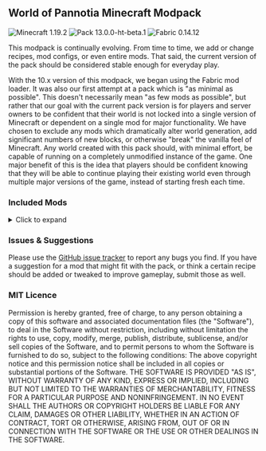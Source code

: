 ## World of Pannotia Minecraft Modpack

![Minecraft 1.19.2](https://img.shields.io/badge/Minecraft-1.19.2-3a6.svg?style=flat-square)
![Pack 13.0.0-ht-beta.1](https://img.shields.io/badge/Pack-13.0.0--ht--beta.1-blue.svg?style=flat-square)
![Fabric 0.14.12](https://img.shields.io/badge/Fabric-0.14.12-c39.svg?style=flat-square)

This modpack is continually evolving. From time to time, we add or change recipes, mod configs, or even entire mods.
That said, the current version of the pack should be considered stable enough for everyday play.

With the 10.x version of this modpack, we began using the Fabric mod loader. It was also our
first attempt at a pack which is "as minimal as possible". This doesn't necessarily mean "as few
mods as possible", but rather that our goal with the current pack version is for players and server
owners to be confident that their world is not locked into a single version of Minecraft or
dependent on a single mod for major functionality. We have chosen to exclude any mods which
dramatically alter world generation, add significant numbers of new blocks, or otherwise "break" the
vanilla feel of Minecraft. Any world created with this pack should, with minimal effort, be capable
of running on a completely unmodified instance of the game. One major benefit of this is the idea
that players should be confident knowing that they will be able to continue playing their existing
world even through multiple major versions of the game, instead of starting fresh each time.

### Included Mods

<details>
    <summary>Click to expand</summary>
    <ul>
        <li><a href="https://www.curseforge.com/minecraft/mc-mods/actually-useful-smithing-table-fabric">Actually Useful Smithing Table [Fabric] (by zekk051)</a></li>
        <li><a href="https://www.curseforge.com/minecraft/mc-mods/additional-bars-fabric">Additional Bars [FABRIC] (by Gamma1772)</a></li>
        <li><a href="https://www.curseforge.com/minecraft/mc-mods/advanced-netherite-fabric">Advanced Netherite [FABRIC] (by AutovwDev)</a></li>
        <li><a href="https://www.curseforge.com/minecraft/mc-mods/advancedreborn">Advanced Reborn (Fabric) (by pitan76)</a></li>
        <li><a href="https://www.curseforge.com/minecraft/mc-mods/advancement-frames">Advancement Frames (by MehVahdJukaar)</a></li>
        <li><a href="https://www.curseforge.com/minecraft/mc-mods/advancement-screenshot">Advancement Screenshot (by Serilum)</a></li>
        <li><a href="https://www.curseforge.com/minecraft/mc-mods/advancementinfo">AdvancementInfo (by Giselbaer)</a></li>
        <li><a href="https://www.curseforge.com/minecraft/mc-mods/alivent-messenger">Aliven't Messenger (by A11v1r15)</a></li>
        <li><a href="https://www.curseforge.com/minecraft/mc-mods/all-arrows-infinity-fix">All Arrows Infinity Fix (by Jackbusters1)</a></li>
        <li><a href="https://www.curseforge.com/minecraft/mc-mods/all-stackable">AllStackable (Fabric) (by Conn_Lost)</a></li>
        <li><a href="https://www.curseforge.com/minecraft/mc-mods/amecs">Amecs (Fabric) (by Siphalor)</a></li>
        <li><a href="https://www.curseforge.com/minecraft/mc-mods/animal-feeding-trough">Animal Feeding Trough [Fabric | Forge | Quilt] (by Slexom)</a></li>
        <li><a href="https://www.curseforge.com/minecraft/mc-mods/animatica">Animatica (by FoundationGames)</a></li>
        <li><a href="https://www.curseforge.com/minecraft/mc-mods/antighost">AntiGhost (by Giselbaer)</a></li>
        <li><a href="https://www.curseforge.com/minecraft/mc-mods/appleskin">AppleSkin (by squeek502)</a></li>
        <li><a href="https://www.curseforge.com/minecraft/mc-mods/applied-botanics-addon">Applied Botanics Addon (by ramidzkh)</a></li>
        <li><a href="https://www.curseforge.com/minecraft/mc-mods/applied-energistics-2">Applied Energistics 2 (by AlgorithmX2)</a></li>
        <li><a href="https://www.curseforge.com/minecraft/mc-mods/architectury-api">Architectury API (Fabric/Forge) (by shedaniel)</a></li>
        <li><a href="https://www.curseforge.com/minecraft/mc-mods/arrp">ARRP (by one_point_o)</a></li>
        <li><a href="https://www.curseforge.com/minecraft/mc-mods/audioplayer">AudioPlayer (by henkelmax)</a></li>
        <li><a href="https://www.curseforge.com/minecraft/mc-mods/autorun-fabric">AutoRun (Fabric) (by Emonadeo)</a></li>
        <li><a href="https://www.curseforge.com/minecraft/mc-mods/axolotl-bucket-fix">Axolotl Bucket Fix (by colderlavalamp)</a></li>
        <li><a href="https://www.curseforge.com/minecraft/mc-mods/badpackets">bad packets (by badasintended)</a></li>
        <li><a href="https://www.curseforge.com/minecraft/mc-mods/balm-fabric">Balm (Fabric Edition) (by BlayTheNinth)</a></li>
        <li><a href="https://www.curseforge.com/minecraft/mc-mods/bartering-station">Bartering Station (by Fuzs_)</a></li>
        <li><a href="https://www.curseforge.com/minecraft/mc-mods/bclib">BCLib (by Quiqueck)</a></li>
        <li><a href="https://www.curseforge.com/minecraft/mc-mods/beenfo">Beenfo (by Giselbaer)</a></li>
        <li><a href="https://www.curseforge.com/minecraft/mc-mods/better-beacon">Better Beacon / Conduit (by sfort__)</a></li>
        <li><a href="https://www.curseforge.com/minecraft/mc-mods/better-mount-hud">Better Mount HUD (by Lortseam_)</a></li>
        <li><a href="https://www.curseforge.com/minecraft/mc-mods/better-ping-display-fabric">Better Ping Display [Fabric] (by Quintinity)</a></li>
        <li><a href="https://www.curseforge.com/minecraft/mc-mods/better-spawner-control">Better Spawner Control (by Serilum)</a></li>
        <li><a href="https://www.curseforge.com/minecraft/mc-mods/better-than-mending">Better Than Mending (by legobmw99)</a></li>
        <li><a href="https://www.curseforge.com/minecraft/mc-mods/better-third-person">Better Third Person (by Socolio)</a></li>
        <li><a href="https://www.curseforge.com/minecraft/mc-mods/blockmeterfabric">BlockMeterFabric (by ModProg)</a></li>
        <li><a href="https://www.curseforge.com/minecraft/mc-mods/boat-item-view">Boat Item View (by 50ap5ud5)</a></li>
        <li><a href="https://www.curseforge.com/minecraft/mc-mods/bobby">Bobby (by Johni0702)</a></li>
        <li><a href="https://www.curseforge.com/minecraft/mc-mods/bookshelf">Bookshelf (by DarkhaxDev)</a></li>
        <li><a href="https://www.curseforge.com/minecraft/mc-mods/borderless-mining">Borderless Mining (by comp500)</a></li>
        <li><a href="https://www.curseforge.com/minecraft/mc-mods/bosses-of-mass-destruction">Bosses of Mass Destruction (by Barribob)</a></li>
        <li><a href="https://www.curseforge.com/minecraft/mc-mods/botania-fabric">Botania (Fabric/Quilt) (by williewillus)</a></li>
        <li><a href="https://www.curseforge.com/minecraft/mc-mods/botany-pots">Botany Pots (by DarkhaxDev)</a></li>
        <li><a href="https://www.curseforge.com/minecraft/mc-mods/botany-pots-tiers">Botany Pots Tiers (by Ultramegaaa)</a></li>
        <li><a href="https://www.curseforge.com/minecraft/mc-mods/botany-trees">Botany Trees (by DarkhaxDev)</a></li>
        <li><a href="https://www.curseforge.com/minecraft/mc-mods/bottle-your-xp">Bottle Your Xp (by Serilum)</a></li>
        <li><a href="https://www.curseforge.com/minecraft/mc-mods/bottled-air">Bottled Air (by Serilum)</a></li>
        <li><a href="https://www.curseforge.com/minecraft/mc-mods/bottled-allays">Bottled Allays (by cyborg_pigeon)</a></li>
        <li><a href="https://www.curseforge.com/minecraft/mc-mods/bow-infinity-fix">Bow Infinity Fix (Forge/Fabric) (by Parker8283)</a></li>
        <li><a href="https://www.curseforge.com/minecraft/mc-mods/brewin-and-chewin-fabric">Brewin' And Chewin' [Fabric] (by MrSterner_)</a></li>
        <li><a href="https://www.curseforge.com/minecraft/mc-mods/building-wands">Building Wands (by nicguzzo)</a></li>
        <li><a href="https://www.curseforge.com/minecraft/mc-mods/capes">Fabric Capes (by VictorKohler)</a></li>
        <li><a href="https://www.curseforge.com/minecraft/mc-mods/cardinal-components">Cardinal Components (by UpcraftLP)</a></li>
        <li><a href="https://www.curseforge.com/minecraft/mc-mods/carpet">Carpet (by gnembon)</a></li>
        <li><a href="https://www.curseforge.com/minecraft/mc-mods/carpet-extra">Carpet Extra (by gnembon)</a></li>
        <li><a href="https://www.curseforge.com/minecraft/mc-mods/carry-on">Carry On (by Tschipp)</a></li>
        <li><a href="https://www.curseforge.com/minecraft/mc-mods/cauldron-dyeing">Cauldron Dyeing (by TibiNonEst)</a></li>
        <li><a href="https://www.curseforge.com/minecraft/mc-mods/charcoalplus">Charcoal+ [Fabric] (by Apis035)</a></li>
        <li><a href="https://www.curseforge.com/minecraft/mc-mods/charm-of-undying-fabric">Charm of Undying (Fabric 1.16.1 - 1.19.2) (by TheIllusiveC4)</a></li>
        <li><a href="https://www.curseforge.com/minecraft/mc-mods/chat-up">Chat Up! (by gnembon)</a></li>
        <li><a href="https://www.curseforge.com/minecraft/mc-mods/cherished-worlds-fabric">Cherished Worlds (Fabric 1.16.1 - 1.19.2) (by TheIllusiveC4)</a></li>
        <li><a href="https://www.curseforge.com/minecraft/mc-mods/cit-resewn">CIT Resewn (by SHsuperCM)</a></li>
        <li><a href="https://www.curseforge.com/minecraft/mc-mods/cleancut">CleanCut (by Rongmario)</a></li>
        <li><a href="https://www.curseforge.com/minecraft/mc-mods/cleanview-fabric">CleanView (Fabric) (by LainMI)</a></li>
        <li><a href="https://www.curseforge.com/minecraft/mc-mods/cloth-api">Cloth API (Fabric) (by shedaniel)</a></li>
        <li><a href="https://www.curseforge.com/minecraft/mc-mods/cloth-config">Cloth Config API (Fabric/Forge) (by shedaniel)</a></li>
        <li><a href="https://www.curseforge.com/minecraft/mc-mods/clumps">Clumps (by Jaredlll08)</a></li>
        <li><a href="https://www.curseforge.com/minecraft/mc-mods/collective">Collective (by Serilum)</a></li>
        <li><a href="https://www.curseforge.com/minecraft/mc-mods/colormatic">Colormatic (by kwertiTheCats)</a></li>
        <li><a href="https://www.curseforge.com/minecraft/mc-mods/companion-fabric">Companion 🐕 (Fabric) (by Snownee_)</a></li>
        <li><a href="https://www.curseforge.com/minecraft/mc-mods/completeconfig">CompleteConfig (by Lortseam_)</a></li>
        <li><a href="https://www.curseforge.com/minecraft/mc-mods/compostables">Compostables (by yGlobalista)</a></li>
        <li><a href="https://www.curseforge.com/minecraft/mc-mods/composter-recomposted">Composter: ReComposted (by wondiws98)</a></li>
        <li><a href="https://www.curseforge.com/minecraft/mc-mods/concrete-conversion">Concrete Conversion (by mrp_v2)</a></li>
        <li><a href="https://www.curseforge.com/minecraft/mc-mods/conduits-prevent-drowned">Conduits Prevent Drowned (by Serilum)</a></li>
        <li><a href="https://www.curseforge.com/minecraft/mc-mods/conjuring">Conjuring (by gliscowo)</a></li>
        <li><a href="https://www.curseforge.com/minecraft/mc-mods/continuity">Continuity (by Pepper_Bell)</a></li>
        <li><a href="https://www.curseforge.com/minecraft/mc-mods/couplings">Couplings (by HeckinChloe)</a></li>
        <li><a href="https://www.curseforge.com/minecraft/mc-mods/crafting-tweaks-fabric">Crafting Tweaks (Fabric Edition) (by BlayTheNinth)</a></li>
        <li><a href="https://www.curseforge.com/minecraft/mc-mods/crawl">Crawl (Fabric) (by fewizz_)</a></li>
        <li><a href="https://www.curseforge.com/minecraft/mc-mods/croptopia">Croptopia (by thethonk)</a></li>
        <li><a href="https://www.curseforge.com/minecraft/mc-mods/crying-portals">Crying Portals (by Serilum)</a></li>
        <li><a href="https://www.curseforge.com/minecraft/mc-mods/custom-entity-models-cem">Custom Entity Models (CEM) (by dorianpb)</a></li>
        <li><a href="https://www.curseforge.com/minecraft/mc-mods/cycle-paintings">Cycle Paintings (by Serilum)</a></li>
        <li><a href="https://www.curseforge.com/minecraft/mc-mods/daily-dad">Daily Dad (by Mrbysco)</a></li>
        <li><a href="https://www.curseforge.com/minecraft/mc-mods/dank-storage-fabric">Dank Storage Fabric (by tfarecnim)</a></li>
        <li><a href="https://www.curseforge.com/minecraft/mc-mods/dark-paintings">Dark Paintings (by DarkhaxDev)</a></li>
        <li><a href="https://www.curseforge.com/minecraft/mc-mods/dark-utilities">Dark Utilities (by DarkhaxDev)</a></li>
        <li><a href="https://www.curseforge.com/minecraft/mc-mods/debugify">Debugify (by XanderIsDev)</a></li>
        <li><a href="https://www.curseforge.com/minecraft/mc-mods/decorative-blocks">Decorative Blocks (by stohun)</a></li>
        <li><a href="https://www.curseforge.com/minecraft/mc-mods/deeperdarker">Deeper and Darker (by KyaniteMods)</a></li>
        <li><a href="https://www.curseforge.com/minecraft/mc-mods/deepslate-instamine">Deepslate Instamine - Fabric/Forge (by nicguzzo)</a></li>
        <li><a href="https://www.curseforge.com/minecraft/mc-mods/deepslatecutting">DeepslateCutting (by NoComment1105)</a></li>
        <li><a href="https://www.curseforge.com/minecraft/mc-mods/diggus-maximus">Diggus Maximus (by Kyrptonaught)</a></li>
        <li><a href="https://www.curseforge.com/minecraft/mc-mods/discontinuous-beacon-beams">Discontinuous Beacon Beams (by supersaiyansubtlety)</a></li>
        <li><a href="https://www.curseforge.com/minecraft/mc-mods/dismount-entity">Dismount Entity (by Serilum)</a></li>
        <li><a href="https://beta.curseforge.com/minecraft/mc-mods/doodads-fabric">Doodads [Fabric] (by thearcanepigeon)</a></li>
        <li><a href="https://www.curseforge.com/minecraft/mc-mods/dynamic-fps">Dynamic FPS (by juliand665)</a></li>
        <li><a href="https://www.curseforge.com/minecraft/mc-mods/easy-magic">Easy Magic (by Fuzs_)</a></li>
        <li><a href="https://www.curseforge.com/minecraft/mc-mods/eden-ring">Eden Ring (by paulevs)</a></li>
        <li><a href="https://www.curseforge.com/minecraft/mc-mods/edibles">Edibles (by Serilum)</a></li>
        <li><a href="https://www.curseforge.com/minecraft/mc-mods/effectsleft-fabric">EffectsLeft (Fabric/Quilt) (by CoolSimulations)</a></li>
        <li><a href="https://www.curseforge.com/minecraft/mc-mods/elytra-slot-fabric">Elytra Slot (Fabric) (by TheIllusiveC4)</a></li>
        <li><a href="https://www.curseforge.com/minecraft/mc-mods/emerald-geodes">More Geodes (by TheDeathlyCow)</a></li>
        <li><a href="https://www.curseforge.com/minecraft/mc-mods/enchancement">Enchancement (by MoriyaShiine)</a></li>
        <li><a href="https://www.curseforge.com/minecraft/mc-mods/enchant-the-rainbow">Enchant the Rainbow (by Pepperoni__Jabroni__)</a></li>
        <li><a href="https://www.curseforge.com/minecraft/mc-mods/enchantment-descriptions">Enchantment Descriptions (by DarkhaxDev)</a></li>
        <li><a href="https://www.curseforge.com/minecraft/mc-mods/enchantment-numbers-fix">Enchantment Numbers Fix (by chimericdream)</a></li>
        <li><a href="https://www.curseforge.com/minecraft/mc-mods/end-goblin-traders-fabric">End Goblin Traders (Fabric) (by jab125twitchy)</a></li>
        <li><a href="https://www.curseforge.com/minecraft/mc-mods/enhanced-block-entities">Enhanced Block Entities (by FoundationGames)</a></li>
        <li><a href="https://www.curseforge.com/minecraft/mc-mods/enhanced-mob-spawners">Enhanced Mob Spawners (by BR4NDER5)</a></li>
        <li><a href="https://www.curseforge.com/minecraft/mc-mods/entityculling">Entity Culling Fabric/Forge (by tr9zw)</a></li>
        <li><a href="https://www.curseforge.com/minecraft/mc-mods/entity-texture-features-fabric">Entity Texture Features - [Fabric & Forge] (by traben_0)</a></li>
        <li><a href="https://www.curseforge.com/minecraft/mc-mods/expanded-delight">Expanded Delight [Fabric] (by ianm1647)</a></li>
        <li><a href="https://www.curseforge.com/minecraft/mc-mods/explorers-compass">Explorer's Compass (by Chaosyr)</a></li>
        <li><a href="https://www.curseforge.com/minecraft/mc-mods/extended-bone-meal">Extended Bone Meal (by Serilum)</a></li>
        <li><a href="https://www.curseforge.com/minecraft/mc-mods/extra-origins">Extra Origins (by MoriyaShiine)</a></li>
        <li><a href="https://www.curseforge.com/minecraft/mc-mods/extreme-sound-muffler-fabric-official">Extreme sound muffler (Fabric) Official (by LeoBeliik)</a></li>
        <li><a href="https://www.curseforge.com/minecraft/mc-mods/fabricskyboxes">FabricSkyboxes (by AMereBagatelle)</a></li>
        <li><a href="https://www.curseforge.com/minecraft/mc-mods/fabricskyboxes-interop">FabricSkyBoxes Interop (by FlashyReese)</a></li>
        <li><a href="https://www.curseforge.com/minecraft/mc-mods/fabric-api">Fabric API (by modmuss50)</a></li>
        <li><a href="https://www.curseforge.com/minecraft/mc-mods/fabric-dispenser-cauldron">Fabric Dispenser Cauldron (by Frekvens1)</a></li>
        <li><a href="https://www.curseforge.com/minecraft/mc-mods/fabric-furnaces">Fabric Furnaces (by Draylar1)</a></li>
        <li><a href="https://www.curseforge.com/minecraft/mc-mods/fabric-language-kotlin">Fabric Language Kotlin (by modmuss50)</a></li>
        <li><a href="https://www.curseforge.com/minecraft/mc-mods/fabric-reinforced-obsidian">Fabric Reinforced Obsidian (by yGlobalista)</a></li>
        <li><a href="https://www.curseforge.com/minecraft/mc-mods/fabric-rings-of-ascension">Rings of Ascension (Fabric) (by Focamacho)</a></li>
        <li><a href="https://www.curseforge.com/minecraft/mc-mods/fabrishot">Fabrishot (by ramidzkh)</a></li>
        <li><a href="https://www.curseforge.com/minecraft/mc-mods/falling-leaves-fabric">Falling Leaves (Fabric) (by RandomMcSomethin)</a></li>
        <li><a href="https://www.curseforge.com/minecraft/mc-mods/fancysporeblossom">FancySporeBlossom (by VoidedMirror)</a></li>
        <li><a href="https://www.curseforge.com/minecraft/mc-mods/farmers-delight-fabric">Farmer's Delight [Fabric] (by NewHoryzon)</a></li>
        <li><a href="https://www.curseforge.com/minecraft/mc-mods/ferritecore-fabric">FerriteCore (Fabric) (by malte0811)</a></li>
        <li><a href="https://www.curseforge.com/minecraft/mc-mods/fire-spread-tweaks">Fire Spread Tweaks (by Serilum)</a></li>
        <li><a href="https://www.curseforge.com/minecraft/mc-mods/fix-experience-bug">Fix Experience Bug (now with FABRIC and FORGE versions) (by MacTso)</a></li>
        <li><a href="https://www.curseforge.com/minecraft/mc-mods/flower-patch">Flower Patch (by Mrbysco)</a></li>
        <li><a href="https://www.curseforge.com/minecraft/mc-mods/forge-config-api-port-fabric">Forge Config API Port (by Fuzs_)</a></li>
        <li><a href="https://www.curseforge.com/minecraft/mc-mods/frame-api">🔨 Frame API (by andantet)</a></li>
        <li><a href="https://www.curseforge.com/minecraft/mc-mods/gamma-utils">Gamma Utils (by Sjouwer)</a></li>
        <li><a href="https://www.curseforge.com/minecraft/mc-mods/geckolib">GeckoLib (by ThanosGecko)</a></li>
        <li><a href="https://www.curseforge.com/minecraft/mc-mods/goblin-traders-fabric">Goblin Traders (Fabric) (by jab125twitchy)</a></li>
        <li><a href="https://www.curseforge.com/minecraft/mc-mods/grass-seeds">Grass Seeds (by Serilum)</a></li>
        <li><a href="https://www.curseforge.com/minecraft/mc-mods/grind-enchantments">Grind Enchantments (by mschae23)</a></li>
        <li><a href="https://www.curseforge.com/minecraft/mc-mods/guard-villagers-fabric">Guard Villagers (Fabric/Quilt) (by MrSterner_)</a></li>
        <li><a href="https://www.curseforge.com/minecraft/mc-mods/gui-followers">GUI Followers (by Serilum)</a></li>
        <li><a href="https://www.curseforge.com/minecraft/mc-mods/hand-over-your-items">Hand Over Your Items (by Serilum)</a></li>
        <li><a href="https://www.curseforge.com/minecraft/mc-mods/hearty-trinkets">Hearty Trinkets (by traverse_joe)</a></li>
        <li><a href="https://www.curseforge.com/minecraft/mc-mods/here-be-no-dragons">Here be no Dragons! (by kb1000)</a></li>
        <li><a href="https://www.curseforge.com/minecraft/mc-mods/hoe-tweaks">Hoe Tweaks (by Serilum)</a></li>
        <li><a href="https://www.curseforge.com/minecraft/mc-mods/hopper-xtreme">Hopper X-Treme (by chimericdream)</a></li>
        <li><a href="https://www.curseforge.com/minecraft/mc-mods/horsestatsvanilla">Horse Stats Vanilla (Fabric) (by TeaJ4y)</a></li>
        <li><a href="https://www.curseforge.com/minecraft/mc-mods/ice-prevents-crop-growth">Ice Prevents Crop Growth (by Serilum)</a></li>
        <li><a href="https://www.curseforge.com/minecraft/mc-mods/iceberg-fabric">Iceberg [Fabric] (by Grend_G)</a></li>
        <li><a href="https://www.curseforge.com/minecraft/mc-mods/immersive-weathering-fabric">Immersive Weathering [FABRIC] (by OrdanaryMods)</a></li>
        <li><a href="https://www.curseforge.com/minecraft/mc-mods/incendium">Incendium (by Starmute)</a></li>
        <li><a href="https://www.curseforge.com/minecraft/mc-mods/indium">Indium (by comp500)</a></li>
        <li><a href="https://www.curseforge.com/minecraft/mc-mods/infinity-water-bucket">Infinity Water Bucket (by CoolSimulations)</a></li>
        <li><a href="https://www.curseforge.com/minecraft/mc-mods/ingredient-extension-api">Ingredient Extension API (by Jaredlll08)</a></li>
        <li><a href="https://www.curseforge.com/minecraft/mc-mods/inventory-profiles-next">Inventory Profiles Next (by mirinimi)</a></li>
        <li><a href="https://www.curseforge.com/minecraft/mc-mods/inventory-totem">Inventory Totem (by Serilum)</a></li>
        <li><a href="https://www.curseforge.com/minecraft/mc-mods/item-highlighter-fabric">Item Highlighter [Fabric] (by Grend_G)</a></li>
        <li><a href="https://www.curseforge.com/minecraft/mc-mods/item-model-fix">Item Model Fix (Fabric) (by Pepper_Bell)</a></li>
        <li><a href="https://www.curseforge.com/minecraft/mc-mods/item-scroller">Item Scroller (by masady)</a></li>
        <li><a href="https://www.curseforge.com/minecraft/mc-mods/jamlib">JamLib (by jamalam360)</a></li>
        <li><a href="https://www.curseforge.com/minecraft/mc-mods/just-player-heads">Just Player Heads (by Serilum)</a></li>
        <li><a href="https://www.curseforge.com/minecraft/mc-mods/keep-my-soil-tilled">Keep My Soil Tilled (by Serilum)</a></li>
        <li><a href="https://www.curseforge.com/minecraft/mc-mods/keepheadnames">Keep Head Names (Fabric/Forge) (by Fourmisain)</a></li>
        <li><a href="https://www.curseforge.com/minecraft/mc-mods/kelp-fertilizer">Kelp Fertilizer (by Serilum)</a></li>
        <li><a href="https://www.curseforge.com/minecraft/mc-mods/kiwi-fabric">Kiwi 🥝 (Fabric) (by Snownee_)</a></li>
        <li><a href="https://www.curseforge.com/minecraft/mc-mods/kleeslabs-fabric">KleeSlabs (Fabric Edition) (by BlayTheNinth)</a></li>
        <li><a href="https://www.curseforge.com/minecraft/mc-mods/kubejs">KubeJS (by LatvianModder)</a></li>
        <li><a href="https://www.curseforge.com/minecraft/mc-mods/lambdabettergrass">LambdaBetterGrass (by LambdAurora)</a></li>
        <li><a href="https://www.curseforge.com/minecraft/mc-mods/lambdynamiclights">LambDynamicLights (by LambdAurora)</a></li>
        <li><a href="https://www.curseforge.com/minecraft/mc-mods/language-reload">Language Reload (by Jerozgen)</a></li>
        <li><a href="https://www.curseforge.com/minecraft/mc-mods/lazydfu">LazyDFU (by tuxed)</a></li>
        <li><a href="https://www.curseforge.com/minecraft/mc-mods/lets-do-wine">Let's do Wine! (by satisfyL)</a></li>
        <li><a href="https://www.curseforge.com/minecraft/mc-mods/libipn">libIPN (by mirinimi)</a></li>
        <li><a href="https://www.curseforge.com/minecraft/mc-mods/linked-storage">Linked Storage (by Kyrptonaught)</a></li>
        <li><a href="https://www.curseforge.com/minecraft/mc-mods/litematica">Litematica (by masady)</a></li>
        <li><a href="https://www.curseforge.com/minecraft/mc-mods/litematica-tool">Litematica Tool (Forge and Fabric) (by finndog_123)</a></li>
        <li><a href="https://www.curseforge.com/minecraft/mc-mods/lithium">Lithium (Fabric) (by jellysquid3_)</a></li>
        <li><a href="https://www.curseforge.com/minecraft/mc-mods/lootr-fabric">Lootr (Fabric) (by Noobanidus)</a></li>
        <li><a href="https://www.curseforge.com/minecraft/mc-mods/luggage">Luggage (by GizmoTheMoonPig)</a></li>
        <li><a href="https://www.curseforge.com/minecraft/mc-mods/macaws-bridges">Macaw's Bridges (by sketch_macaw)</a></li>
        <li><a href="https://www.curseforge.com/minecraft/mc-mods/macaws-doors">Macaw's Doors (by sketch_macaw)</a></li>
        <li><a href="https://www.curseforge.com/minecraft/mc-mods/macaws-fences-and-walls">Macaw's Fences and Walls (by sketch_macaw)</a></li>
        <li><a href="https://www.curseforge.com/minecraft/mc-mods/macaws-paths-and-pavings">Macaw's Paths and Pavings (by sketch_macaw)</a></li>
        <li><a href="https://www.curseforge.com/minecraft/mc-mods/macaws-windows">Macaw's Windows (by sketch_macaw)</a></li>
        <li><a href="https://www.curseforge.com/minecraft/mc-mods/magnum-torch-forge">Magnum Torch (by Fuzs_)</a></li>
        <li><a href="https://www.curseforge.com/minecraft/mc-mods/main-menu-credits">Main Menu Credits (by XanderIsDev)</a></li>
        <li><a href="https://www.curseforge.com/minecraft/mc-mods/malilib">MaLiLib (by masady)</a></li>
        <li><a href="https://www.curseforge.com/minecraft/mc-mods/mavapi">More Axolotl Variants API (by AkashiiKun69)</a></li>
        <li><a href="https://www.curseforge.com/minecraft/mc-mods/mavm">More Axolotl Variants Mod (by AkashiiKun69)</a></li>
        <li><a href="https://www.curseforge.com/minecraft/mc-mods/mcpitanlibarch">MCPitanLibarch (Fabric/Forge) (by pitan76)</a></li>
        <li><a href="https://www.curseforge.com/minecraft/mc-mods/mega-cells">MEGA Cells (by 62831853)</a></li>
        <li><a href="https://www.curseforge.com/minecraft/mc-mods/megane">megane (by badasintended)</a></li>
        <li><a href="https://www.curseforge.com/minecraft/mc-mods/memoryleakfix">MemoryLeakFix (by FX_PR0CESS)</a></li>
        <li><a href="https://www.curseforge.com/minecraft/mc-mods/midnightlib">MidnightLib (by TeamMidnightDust)</a></li>
        <li><a href="https://www.curseforge.com/minecraft/mc-mods/minekea-fabric">Minekea (Fabric) (by chimericdream)</a></li>
        <li><a href="https://www.curseforge.com/minecraft/mc-mods/miniblock-merchants">Miniblock Merchants (by chimericdream)</a></li>
        <li><a href="https://www.curseforge.com/minecraft/mc-mods/minihud">MiniHUD (by masady)</a></li>
        <li><a href="https://www.curseforge.com/minecraft/mc-mods/mmmmmmmmmmmm">MmmMmmMmmMmm (Target Dummy) (by MehVahdJukaar)</a></li>
        <li><a href="https://www.curseforge.com/minecraft/mc-mods/mob-catcher-fabric">Mob Catcher [FABRIC/FORGE] (by kwpugh)</a></li>
        <li><a href="https://www.curseforge.com/minecraft/mc-mods/modmenu">Mod Menu (by ProspectorDev)</a></li>
        <li><a href="https://www.curseforge.com/minecraft/mc-mods/more-banner-features">More Banner Features (by KxmischesDomi)</a></li>
        <li><a href="https://www.curseforge.com/minecraft/mc-mods/more-banner-layers">More banner layers (by MisionThi)</a></li>
        <li><a href="https://www.curseforge.com/minecraft/mc-mods/more-brewable-potions">More Brewable Potions (by MR_LOLF_)</a></li>
        <li><a href="https://www.curseforge.com/minecraft/mc-mods/more-frogs-fabric">More Frogs - Fabric/Quilt/Forge (by frikinjay1)</a></li>
        <li><a href="https://www.curseforge.com/minecraft/mc-mods/more-villagers-fabric">More Villagers [Fabric] (by SameDifferent)</a></li>
        <li><a href="https://www.curseforge.com/minecraft/mc-mods/naturally-charged-creepers">Naturally Charged Creepers (by Serilum)</a></li>
        <li><a href="https://www.curseforge.com/minecraft/mc-mods/natures-compass">Nature's Compass (by Chaosyr)</a></li>
        <li><a href="https://www.curseforge.com/minecraft/mc-mods/netherportalfix-fabric">NetherPortalFix (Fabric Edition) (by BlayTheNinth)</a></li>
        <li><a href="https://www.curseforge.com/minecraft/mc-mods/nethers-delight-fabric">Nether's Delight (Fabric) (by StevePlayzz_)</a></li>
        <li><a href="https://www.curseforge.com/minecraft/mc-mods/nimble-fabric">Nimble (Fabric) (by Snownee_)</a></li>
        <li><a href="https://www.curseforge.com/minecraft/mc-mods/no-enchant-cap">No Enchant Cap (by AmyMialee)</a></li>
        <li><a href="https://www.curseforge.com/minecraft/mc-mods/no-fade">No Fade (by UltimateBoomer)</a></li>
        <li><a href="https://www.curseforge.com/minecraft/mc-mods/norecipebook-fabric">No Recipe Book (Fabric) (by Grayray_75)</a></li>
        <li><a href="https://www.curseforge.com/minecraft/mc-mods/not-enough-crashes">Not Enough Crashes (Fabric) (by NatanFudge)</a></li>
        <li><a href="https://www.curseforge.com/minecraft/mc-mods/nullscape">Nullscape (by Starmute)</a></li>
        <li><a href="https://www.curseforge.com/minecraft/mc-mods/open-loader">Open Loader (by DarkhaxDev)</a></li>
        <li><a href="https://www.curseforge.com/minecraft/mc-mods/open-parties-and-claims">Open Parties and Claims (by xaero96)</a></li>
        <li><a href="https://www.curseforge.com/minecraft/mc-mods/openblocks-elevator-fabric">OpenBlocks Elevator (Fabric) (by farruchoo)</a></li>
        <li><a href="https://www.curseforge.com/minecraft/mc-mods/optigui">OptiGUI (by opekope2)</a></li>
        <li><a href="https://www.curseforge.com/minecraft/mc-mods/origins">Origins (Fabric) (by Apace100)</a></li>
        <li><a href="https://www.curseforge.com/minecraft/mc-mods/overweight-farming">Overweight Farming (by agentmhkskg)</a></li>
        <li><a href="https://www.curseforge.com/minecraft/mc-mods/owo-lib">oωo (owo-lib) (by gliscowo)</a></li>
        <li><a href="https://www.curseforge.com/minecraft/mc-mods/patchouli-fabric">Patchouli (Fabric/Quilt) (by williewillus)</a></li>
        <li><a href="https://www.curseforge.com/minecraft/mc-mods/pehkui">Pehkui (by Virtuoel)</a></li>
        <li><a href="https://www.curseforge.com/minecraft/mc-mods/pick-up-notifier">Pick Up Notifier (by Fuzs_)</a></li>
        <li><a href="https://www.curseforge.com/minecraft/mc-mods/pig-pen-cipher">Pig Pen Cipher (by DarkhaxDev)</a></li>
        <li><a href="https://www.curseforge.com/minecraft/mc-mods/polymorph-fabric">Polymorph (Fabric) (by TheIllusiveC4)</a></li>
        <li><a href="https://www.curseforge.com/minecraft/mc-mods/probably-chests">Probably Chests (by TheArcanePigeon)</a></li>
        <li><a href="https://www.curseforge.com/minecraft/mc-mods/puzzles-lib">Puzzles Lib (by Fuzs_)</a></li>
        <li><a href="https://www.curseforge.com/minecraft/mc-mods/quarry-reborn">Quarry Reborn (by TED_inc)</a></li>
        <li><a href="https://www.curseforge.com/minecraft/mc-mods/rain-be-gone-ritual">Rain Be Gone Ritual (by Serilum)</a></li>
        <li><a href="https://www.curseforge.com/minecraft/mc-mods/random-bone-meal-flowers">Random Bone Meal Flowers (by Serilum)</a></li>
        <li><a href="https://www.curseforge.com/minecraft/mc-mods/reacharound">Reacharound (by spAnser)</a></li>
        <li><a href="https://www.curseforge.com/minecraft/mc-mods/reborncore">Reborn Core (by modmuss50)</a></li>
        <li><a href="https://www.curseforge.com/minecraft/mc-mods/reeses-sodium-options">Reese's Sodium Options (by FlashyReese)</a></li>
        <li><a href="https://www.curseforge.com/minecraft/mc-mods/reinforced-barrels">Reinforced Barrels (by atonkish)</a></li>
        <li><a href="https://www.curseforge.com/minecraft/mc-mods/reinforced-chests">Reinforced Chests (by atonkish)</a></li>
        <li><a href="https://www.curseforge.com/minecraft/mc-mods/reinforced-shulker-boxes">Reinforced Shulker Boxes (by atonkish)</a></li>
        <li><a href="https://www.curseforge.com/minecraft/mc-mods/revelationary">Revelationary (by DaFuqsy)</a></li>
        <li><a href="https://www.curseforge.com/minecraft/mc-mods/rhino">Rhino (by LatvianModder)</a></li>
        <li><a href="https://www.curseforge.com/minecraft/mc-mods/rightclickharvest">RightClickHarvest (by jamalam360)</a></li>
        <li><a href="https://www.curseforge.com/minecraft/mc-mods/roughly-enough-items">Roughly Enough Items Fabric/Forge (REI) (by shedaniel)</a></li>
        <li><a href="https://www.curseforge.com/minecraft/mc-mods/roughly-enough-loot-tables">Roughly Enough Loot Tables (by GrigLog)</a></li>
        <li><a href="https://www.curseforge.com/minecraft/mc-mods/roughly-enough-professions-rep">Roughly Enough Professions (REP) (by Mrbysco)</a></li>
        <li><a href="https://www.curseforge.com/minecraft/mc-mods/roughly-enough-trades">Roughly Enough Trades (by GrigLog)</a></li>
        <li><a href="https://www.curseforge.com/minecraft/mc-mods/rpg-origins">RPG Origins (by DaBananaCat)</a></li>
        <li><a href="https://www.curseforge.com/minecraft/mc-mods/runelic">Runelic (by DarkhaxDev)</a></li>
        <li><a href="https://www.curseforge.com/minecraft/mc-mods/scaffolding-drops-nearby">Scaffolding Drops Nearby (by Serilum)</a></li>
        <li><a href="https://www.curseforge.com/minecraft/mc-mods/see-through-lava-water">See Through Water/Lava (by spoorn)</a></li>
        <li><a href="https://www.curseforge.com/minecraft/mc-mods/selene">Moonlight Lib (by MehVahdJukaar)</a></li>
        <li><a href="https://www.curseforge.com/minecraft/mc-mods/smooth-chunk-save">Server Performance - Smooth Chunk Save[Forge/Fabric] (by someaddon)</a></li>
        <li><a href="https://www.curseforge.com/minecraft/mc-mods/servux">Servux (by masady)</a></li>
        <li><a href="https://www.curseforge.com/minecraft/mc-mods/sheep-consistency">Sheep Consistency (by IMS21)</a></li>
        <li><a href="https://www.curseforge.com/minecraft/mc-mods/shulker-box-slot-fabric">Shulker Box Slot (Fabric) (by TheIllusiveC4)</a></li>
        <li><a href="https://www.curseforge.com/minecraft/mc-mods/simple-voice-chat">Simple Voice Chat (by henkelmax)</a></li>
        <li><a href="https://www.curseforge.com/minecraft/mc-mods/skeleton-horse-spawn">Skeleton Horse Spawn (by Serilum)</a></li>
        <li><a href="https://www.curseforge.com/minecraft/mc-mods/skylib">SkyLib (by SkylorBeck)</a></li>
        <li><a href="https://www.curseforge.com/minecraft/mc-mods/slight-gui-modifications">'Slight' Gui Modifications (by shedaniel)</a></li>
        <li><a href="https://www.curseforge.com/minecraft/mc-mods/smaller-nether-portals">Smaller Nether Portals (by Serilum)</a></li>
        <li><a href="https://www.curseforge.com/minecraft/mc-mods/smooth-boot">Smooth Boot (Fabric) (by UltimateBoomer)</a></li>
        <li><a href="https://www.curseforge.com/minecraft/mc-mods/smooth-scrolling-everywhere-fabric">Smooth Scrolling Everywhere (Fabric) (by shedaniel)</a></li>
        <li><a href="https://www.curseforge.com/minecraft/mc-mods/sodium">Sodium (by jellysquid3_)</a></li>
        <li><a href="https://www.curseforge.com/minecraft/mc-mods/sodium-extra">Sodium Extra (by FlashyReese)</a></li>
        <li><a href="https://www.curseforge.com/minecraft/mc-mods/softer-hay-bales">Softer Hay Bales (by Serilum)</a></li>
        <li><a href="https://www.curseforge.com/minecraft/mc-mods/spectrum">Spectrum (by DaFuqsy)</a></li>
        <li><a href="https://www.curseforge.com/minecraft/mc-mods/sponj-fabric">Sponj (Fabric) (by chimericdream)</a></li>
        <li><a href="https://www.curseforge.com/minecraft/mc-mods/starlight">Starlight (Fabric) (by Spottedstar)</a></li>
        <li><a href="https://www.curseforge.com/minecraft/mc-mods/superflat-world-no-slimes">Superflat World No Slimes (by Serilum)</a></li>
        <li><a href="https://www.curseforge.com/minecraft/mc-mods/supplementaries">Supplementaries (by MehVahdJukaar)</a></li>
        <li><a href="https://www.curseforge.com/minecraft/mc-mods/surface-mushrooms">Surface Mushrooms (by Serilum)</a></li>
        <li><a href="https://www.curseforge.com/minecraft/mc-mods/techreborn">Tech Reborn (by modmuss50)</a></li>
        <li><a href="https://www.curseforge.com/minecraft/mc-mods/tellme">TellMe (by masady)</a></li>
        <li><a href="https://www.curseforge.com/minecraft/mc-mods/terralith">Terralith (by Starmute)</a></li>
        <li><a href="https://www.curseforge.com/minecraft/mc-mods/terralith-biome-language-support-tbls">Terralith Biome Language Support (TBLS) (by TheBuzzGod)</a></li>
        <li><a href="https://www.curseforge.com/minecraft/mc-mods/thonkutil">ThonkUtil (by jab125twitchy)</a></li>
        <li><a href="https://www.curseforge.com/minecraft/mc-mods/totem-of-dying">Totem Of Dying (by zerokun265)</a></li>
        <li><a href="https://www.curseforge.com/minecraft/mc-mods/trade-cycling">Trade Cycling (by henkelmax)</a></li>
        <li><a href="https://www.curseforge.com/minecraft/mc-mods/trading-post">Trading Post (by Fuzs_)</a></li>
        <li><a href="https://www.curseforge.com/minecraft/mc-mods/trajectory-preview-fabric">Trajectory preview [Fabric] (by Alexiy_Orlov)</a></li>
        <li><a href="https://www.curseforge.com/minecraft/mc-mods/trample-no-more">Trample No More (by DarkhaxDev)</a></li>
        <li><a href="https://www.curseforge.com/minecraft/mc-mods/trashslot-fabric-edition">TrashSlot (Fabric Edition) (by BlayTheNinth)</a></li>
        <li><a href="https://www.curseforge.com/minecraft/mc-mods/trinkets">Trinkets (Fabric) (by EmilyPloszaj)</a></li>
        <li><a href="https://www.curseforge.com/minecraft/mc-mods/tweakeroo">Tweakeroo (by masady)</a></li>
        <li><a href="https://www.curseforge.com/minecraft/mc-mods/twigs">Twigs (by ninnih_)</a></li>
        <li><a href="https://www.curseforge.com/minecraft/mc-mods/villagertweaks">VillagerTweaks (by chimericdream)</a></li>
        <li><a href="https://www.curseforge.com/minecraft/mc-mods/visual-workbench">Visual Workbench (by Fuzs_)</a></li>
        <li><a href="https://www.curseforge.com/minecraft/mc-mods/visuality">Visuality (by PinkGoosik)</a></li>
        <li><a href="https://www.curseforge.com/minecraft/mc-mods/voidtotem-fabric">Void Totem (Fabric) (by Affehund)</a></li>
        <li><a href="https://www.curseforge.com/minecraft/mc-mods/waystones-fabric">Waystones (Fabric Edition) (by BlayTheNinth)</a></li>
        <li><a href="https://www.curseforge.com/minecraft/mc-mods/wi-zoom">WI Zoom (by alexander9892)</a></li>
        <li><a href="https://www.curseforge.com/minecraft/mc-mods/wthit">WTHIT (by badasintended)</a></li>
        <li><a href="https://www.curseforge.com/minecraft/mc-mods/xaeros-minimap">Xaero's Minimap (by xaero96)</a></li>
        <li><a href="https://www.curseforge.com/minecraft/texture-packs/xaeros-minimap-modded-support">Xaero's Minimap - Modded Support (by babybluetit)</a></li>
        <li><a href="https://www.curseforge.com/minecraft/mc-mods/xaeros-world-map">Xaero's World Map (by xaero96)</a></li>
        <li><a href="https://www.curseforge.com/minecraft/mc-mods/xp-obelisk">XP Obelisk (by Meridanus)</a></li>
        <li><a href="https://www.curseforge.com/minecraft/mc-mods/xp-obelisk-additions">XP Obelisk Additions (by Meridanus)</a></li>
        <li><a href="https://www.curseforge.com/minecraft/mc-mods/yacl">YetAnotherConfigLib (by XanderIsDev)</a></li>
        <li><a href="https://www.curseforge.com/minecraft/mc-mods/youre-in-grave-danger">You're in Grave Danger (by b1n_ry)</a></li>
        <li><a href="https://www.curseforge.com/minecraft/mc-mods/zombie-horse-spawn">Zombie Horse Spawn (by Serilum)</a></li>
    </ul>
</details>

### Issues & Suggestions

Please use the [GitHub issue tracker](https://github.com/chimericdream/WorldOfPannotia-MC-Modpack/issues) to report any
bugs you find. If you have a suggestion for a mod that might fit with the pack, or think a certain recipe should be
added or tweaked to improve gameplay, submit those as well.

### MIT Licence

Permission is hereby granted, free of charge, to any person obtaining a copy of this software and associated
documentation files (the "Software"), to deal in the Software without restriction, including without limitation the
rights to use, copy, modify, merge, publish, distribute, sublicense, and/or sell copies of the Software, and to permit
persons to whom the Software is furnished to do so, subject to the following conditions: The above copyright notice and
this permission notice shall be included in all copies or substantial portions of the Software. THE SOFTWARE IS
PROVIDED "AS IS", WITHOUT WARRANTY OF ANY KIND, EXPRESS OR IMPLIED, INCLUDING BUT NOT LIMITED TO THE WARRANTIES OF
MERCHANTABILITY, FITNESS FOR A PARTICULAR PURPOSE AND NONINFRINGEMENT. IN NO EVENT SHALL THE AUTHORS OR COPYRIGHT
HOLDERS BE LIABLE FOR ANY CLAIM, DAMAGES OR OTHER LIABILITY, WHETHER IN AN ACTION OF CONTRACT, TORT OR OTHERWISE,
ARISING FROM, OUT OF OR IN CONNECTION WITH THE SOFTWARE OR THE USE OR OTHER DEALINGS IN THE SOFTWARE.
